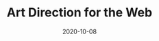 ---
date: 2020-10-08
dateYear: 2020
isbn: 9783945749760
title: Art Direction for the Web
description: "Based on Andy Clarke’s twenty years’ experience of working with clients, plus the expertise of the art directors and designers he interviewed, this book is about why art direction matters and how to art-direct compelling and effective experiences across devices and platforms."
cover: cover-art-direction-for-the-web.jpeg
pageCount: 344
authors: Andy Clarke
publishers: New Riders Pub
published: 2019-04-01
publishedYear: 2019
shelves:
- design
- non-fiction
skills:
- typography
portfolioFeature: true
---